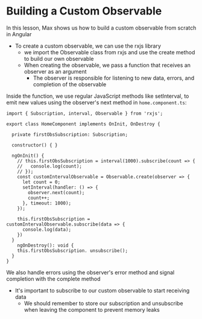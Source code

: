 # Building a Custom Observable

In this lesson, Max shows us how to build a custom observable from scratch in Angular

- To create a custom observable, we can use the rxjs library
  - we import the Observable class from rxjs and use the create method to build our own observable
  - When creating the observable, we pass a function that receives an observer as an argument
    - The observer is responsible for listening to new data, errors, and completion of the observable

Inside the function, we use regular JavaScript methods like setInterval, to emit new values using the observer's next method
in `home.component.ts`:

```
import { Subscription, interval, Observable } from 'rxjs';

export class HomeComponent implements OnInit, OnDestroy {

  private firstObsSubscription: Subscription;

  constructor() { }

  ngOnInit() {
    // this.firstObsSubscription = interval(1000).subscribe(count => {
    //   console.log(count);
    // });
    const customIntervalObservable = Observable.create(observer => {
      let count = 0;
      setInterval(handler: () => {
        observer.next(count);
        count++;
      }, timeout: 1000);
    });

    this.firstObsSubscription = customIntervalObservable.subscribe(data => {
      console.log(data);
    })
  }
    ngOnDestroy(): void {
    this.firstObsSubscription. unsubscribe();
  }
}
```

We also handle errors using the observer's error method and signal completion with the complete method

- It's important to subscribe to our custom observable to start receiving data
  - We should remember to store our subscription and unsubscribe when leaving the component to prevent memory leaks
